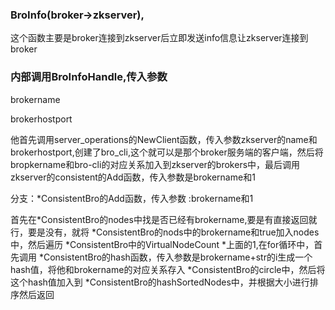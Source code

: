 ### BroInfo(broker->zkserver),

这个函数主要是broker连接到zkserver后立即发送info信息让zkserver连接到broker

### 内部调用BroInfoHandle,传入参数

brokername

brokerhostport

他首先调用server_operations的NewClient函数，传入参数zkserver的name和brokerhostport,创建了bro_cli,这个就可以是那个broker服务端的客户端，然后将bropkername和bro-cli的对应关系加入到zkserver的brokers中，最后调用zkserver的consistent的Add函数，传入参数是brokername和1

分支：*ConsistentBro的Add函数，传入参数 :brokername和1

首先在*ConsistentBro的nodes中找是否已经有brokername,要是有直接返回就行，要是没有，就将 *ConsistentBro的nods中的brokername和true加入nodes中，然后遍历 *ConsistentBro中的VirtualNodeCount *上面的1,在for循环中，首先调用 *ConsistentBro的hash函数，传入参数是brokername+str的i生成一个hash值，将他和brokername的对应关系存入 *ConsistentBro的circle中，然后将这个hash值加入到 *ConsistentBro的hashSortedNodes中，并根据大小进行排序然后返回

